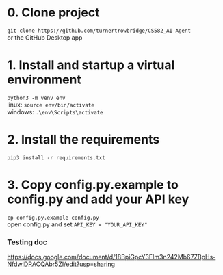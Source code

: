 # 0. Clone project
`git clone https://github.com/turnertrowbridge/CS582_AI-Agent`  
or the GitHub Desktop app  


# 1. Install and startup a virtual environment  
`python3 -m venv env`  
linux:
`source env/bin/activate`  
windows:
`.\env\Scripts\activate`

# 2. Install the requirements  
`pip3 install -r requirements.txt`  

# 3. Copy config.py.example to config.py and add your API key  
`cp config.py.example config.py`  
open config.py and set `API_KEY = "YOUR_API_KEY"`  



### Testing doc
https://docs.google.com/document/d/18BpiGpcY3FIm3n242Mb67ZBpHs-NfdwIDRACQAbr5ZI/edit?usp=sharing
